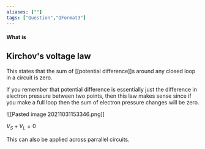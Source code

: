 ```yaml
---
aliases: [""]
tags: ["Question","QFormat3"]
---
```


#### What is
## Kirchov's voltage law
This states that the sum of [[potential difference]]s around any closed loop in a circuit is zero.

If you remember that potential difference is essentially just the difference in electron pressure between two points, then this law makes sense since if you make a full loop then the sum of electron pressure changes will be zero.

![[Pasted image 20211031153346.png]]

$V_S + V_L = 0$

This can also be applied across parrallel circuits.